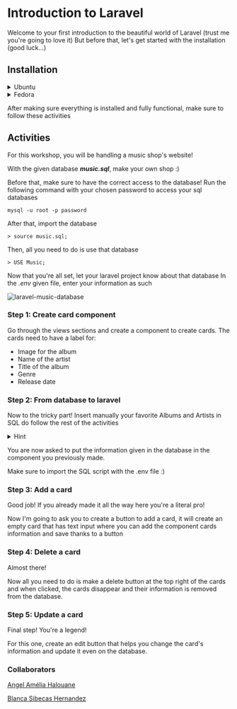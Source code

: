 # Introduction to Laravel

Welcome to your first introduction to the beautiful world of Laravel (trust me you're going to love it)
But before that, let's get started with the installation (good luck...)

## Installation

<details>
  <summary>Ubuntu</summary>

Let's first install a webserver to host the Laravel application. You can either use [Apache](https://httpd.apache.org/) or [Nginx](https://www.nginx.com/) web server. 

But let's all use Apache to not get lost...

## Step 1: Apache2

1 - Install apache2, type:
```
sudo apt install apache2
```
2- Once installed, Apache should be running. If it's not, for whatever reason, start it:
```
sudo systemctl start apache2
```
3- Then enable it to start on boot time.
```
sudo systemctl enable apache2
```
3- To verify the status of Apache, execute:
```
sudo systemctl status apache2
```

## Step 2: PHP

Laravel 8 requires PHP 7.3 or above. Thankfully, PHP 7.4 is available in Ubuntu repositories. So, install PHP and the following PHP extensions.
```
sudo apt install php libapache2-mod-php php-mbstring php-cli php-bcmath php-json php-xml php-zip php-pdo php-common php-tokenizer php-mysql
```

When the installation is complete, verify the PHP version.
```
php -v
```

Make sure to at least have the ***PHP 8.0.23 version*** installed!

## Step 3: Create Database for Laravel Application

Next up, we will create a database for the Laravel application.

But first, we need to install MySQL. 
This is a tricky part so 
***If you meet any issue, feel free to come to me :)***

Now that MySQL is installed, let's create our project's database!
```
sudo mysql -u root -p
```
Once logged in create the database, and database user, and grant all privileges to the database user.
```
> CREATE DATABASE laravel_db;
```

```
> CREATE USER 'laravel_user'@'localhost' IDENTIFIED BY 'secretpassword';
```
```
> GRANT ALL ON laravel_db.* TO 'laravel_user'@'localhost';
```
```
> FLUSH PRIVILEGES;
```
```
> QUIT;
```

## Step 4: Install Composer
Composer is a dependency package manager for PHP. It provides a framework for managing libraries and dependencies and required dependencies. To use Laravel, first install composer.

To download Composer, invoke the command shown.
```
curl -sS https://getcomposer.org/installer | php
```
Next, move the composer file to the /usr/local/bin path.
```
sudo mv composer.phar /usr/local/bin/composer
```
Assign execute permission:
```
sudo chmod +x /usr/local/bin/composer
```
Verify the Composer version installed:
```
composer --version
```

Make sure to at least have the ***Composer version 2.5.1*** installed!
## Step 5: Install Laravel 8 on Ubuntu
Congratulations!! You're almost there!!
With Composer installed, the next course of action is to install Laravel.

Now, install Laravel using the composer command, type:
```
sudo composer create-project laravel-introduction-workshop
```

You project is now installed, you can access to it
```
cd laravel-introduction-workshop
  php artisan
```

Now to run your project, all you need to do is run the following command and click the link given!
```
php artisan serve 
```

Congratulations! You have successfully installed Laravel, now have fun :)

## Step 6: Configure Apache to serve Laravel site
Lastly, we need to set up the Apache webserver to host the Laravel site. For that to happen, we need to create a virtual host file.
```
sudo vim /etc/apache2/sites-available/laravel.conf
```
Next, past the content shown and replace the example.com ServerName directive with the FQDN or public IP of the server ( Or private IP in case the server is on a LAN network ).
```
<VirtualHost *:80>
ServerName example.com
ServerAdmin admin@example.com
DocumentRoot /var/www/html/laravelapp/public
<Directory /var/www/html/laravelapp>
AllowOverride All
</Directory>
ErrorLog ${APACHE_LOG_DIR}/error.log
CustomLog ${APACHE_LOG_DIR}/access.log combined
</VirtualHost>
```
Save the changes and exit the file. Next, enable the Laravel site and Apache rewrite module using these two commands.
```
$ sudo a2ensite laravel.conf
```
```
$ sudo a2enmod rewrite
```
To apply the changes, restart Apache.
```
$ sudo systemctl restart apache2
```

## Step 7: Access Laravel from a browser
Finally, to access Laravel visit your server's FQDN or IP address. The default Laravel webpage will be displayed.

</details>

<details>
  <summary>Fedora</summary>

## Step 1: Install PHP

Since it is a PHP framework it is obvious that you must install PHP. So let’s go for it.
```
sudo dnf install php php-common php-cli php-pdo php-mbstring php-zip php-xml php-cli php-json
```

## Step 2: Install MySQL
Follow these [easy step](https://computingforgeeks.com/how-to-install-mysql-8-on-fedora/)***If you meet any issue, feel free to come to me :)***

## Step 3: Install Composer
Composer is a dependencies manager for PHP. So, it is very useful to manage libraries required by our projects and is used to install Laravel.
```
curl -sS https://getcomposer.org/installer | php
```

Then, make sure that Composer can be used globally in the terminal.

```
sudo mv composer.phar /usr/local/bin/composer
sudo chmod +x /usr/local/bin/composer
composer -V
```

## Step 4: Install Laravel

It’s time to install Laravel. So, run this command.
```
composer global require "laravel/installer"
```
Once the installation is finished. You can create a new project. But, first, make Laravel executable available for the system.

```
echo 'export PATH="$PATH:$HOME/.config/composer/vendor/bin"' >> ~/.bashrc
```

Then, close the terminal and open it again. Now, create a project.
```
laravel new laravel-introduction-workshop
```
```
php artisan serve
```
Congratulations! You have successfully installed Laravel, now have fun :)

</details>

After making sure everything is installed and fully functional, make sure to follow these activities

## Activities
For this workshop, you will be handling a music shop's website!

With the given database ***music.sql***, make your own shop :)

Before that, make sure to have the correct access to the database!
Run the following command with your chosen password to access your sql databases
```
mysql -u root -p password
```

After that, import the database

```
> source music.sql;
```

Then, all you need to do is use that database
```
> USE Music;
```
Now that you're all set, let your laravel project know about that database
In the *.env* given file, enter your information as such

![laravel-music-database](https://user-images.githubusercontent.com/63232950/215416913-1adda7b3-2ea1-418b-9b41-0cc6b95780aa.png)

### Step 1: Create card component
Go through the views sections and create a component to create cards.
The cards need to have a label for:
- Image for the album
- Name of the artist
- Title of the album
- Genre
- Release date

### Step 2: From database to laravel
Now to the tricky part! 
Insert manually your favorite Albums and Artists in SQL do follow the rest of the activities

<details>
  <summary>Hint</summary>
(learn about mysql)[https://www.w3schools.com/MySQL/default.asp]
</details>

You are now asked to put the information given in the database in the component you previously made.

Make sure to import the SQL script with the .env file :)

### Step 3: Add a card
Good job! If you already made it all the way here you're a literal pro!

Now I'm going to ask you to create a button to add a card, it will create an empty card that has text input where you can add the component cards information and save thanks to a button

### Step 4: Delete a card
Almost there!

Now all you need to do is make a delete button at the top right of the cards and when clicked, the cards disappear and their information is removed from the database.

### Step 5: Update a card
Final step! You're a legend!

For this one, create an edit button that helps you change the card's information and update it even on the database.


### Collaborators

[Angel Amélia Halouane](https://github.com/angeleads)

[Blanca Sibecas Hernandez](https://github.com/bsibecas)
